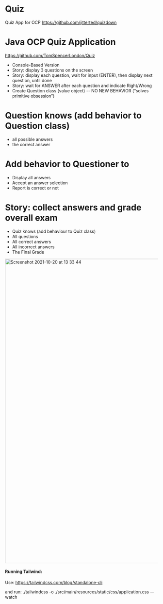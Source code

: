 # Quiz
Quiz App for OCP
https://github.com/jitterted/quizdown


# Java OCP Quiz Application

https://github.com/TomSpencerLondon/Quiz
- Console-Based Version
- Story: display 3 questions on the screen
- Story: display each question, wait for input (ENTER), then display next question, until done
- Story: wait for ANSWER after each question and indicate Right/Wrong
- Create Question class (value object) -- NO NEW BEHAVIOR (“solves primitive obsession”)

# Question knows (add behavior to Question class)
- all possible answers
- the correct answer

# Add behavior to Questioner to
- Display all answers
- Accept an answer selection
- Report is correct or not

# Story: collect answers and grade overall exam
- Quiz knows (add behaviour to Quiz class) 
- All questions
- All correct answers
- All incorrect answers
- The Final Grade

<img width="1002" alt="Screenshot 2021-10-20 at 13 33 44" src="https://user-images.githubusercontent.com/27693622/138093618-1148ab61-49c5-43f9-8bb6-a597f76b177b.png">


#### Running Tailwind:
Use:
https://tailwindcss.com/blog/standalone-cli

and run:
./tailwindcss -o ./src/main/resources/static/css/application.css --watch 

